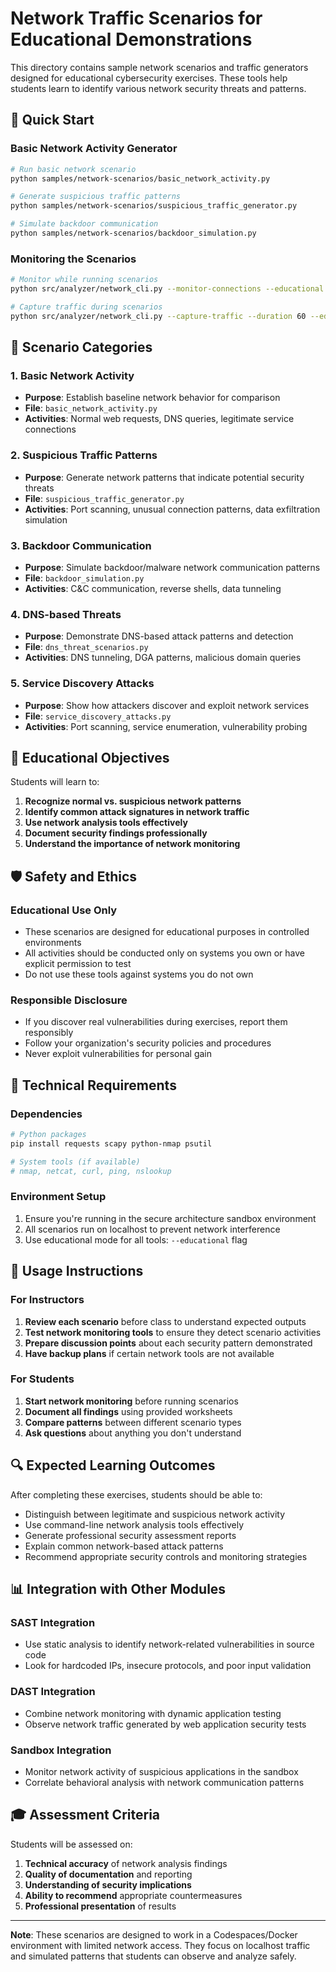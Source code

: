 # Network Traffic Scenarios for Educational Demonstrations

This directory contains sample network scenarios and traffic generators designed
for educational cybersecurity exercises. These tools help students learn to
identify various network security threats and patterns.

## 🚀 Quick Start

### Basic Network Activity Generator

```bash
# Run basic network scenario
python samples/network-scenarios/basic_network_activity.py

# Generate suspicious traffic patterns
python samples/network-scenarios/suspicious_traffic_generator.py

# Simulate backdoor communication
python samples/network-scenarios/backdoor_simulation.py
```

### Monitoring the Scenarios

```bash
# Monitor while running scenarios
python src/analyzer/network_cli.py --monitor-connections --educational

# Capture traffic during scenarios
python src/analyzer/network_cli.py --capture-traffic --duration 60 --educational
```

## 📂 Scenario Categories

### 1. Basic Network Activity

- **Purpose**: Establish baseline network behavior for comparison
- **File**: `basic_network_activity.py`
- **Activities**: Normal web requests, DNS queries, legitimate service
  connections

### 2. Suspicious Traffic Patterns

- **Purpose**: Generate network patterns that indicate potential security
  threats
- **File**: `suspicious_traffic_generator.py`
- **Activities**: Port scanning, unusual connection patterns, data exfiltration
  simulation

### 3. Backdoor Communication

- **Purpose**: Simulate backdoor/malware network communication patterns
- **File**: `backdoor_simulation.py`
- **Activities**: C&C communication, reverse shells, data tunneling

### 4. DNS-based Threats

- **Purpose**: Demonstrate DNS-based attack patterns and detection
- **File**: `dns_threat_scenarios.py`
- **Activities**: DNS tunneling, DGA patterns, malicious domain queries

### 5. Service Discovery Attacks

- **Purpose**: Show how attackers discover and exploit network services
- **File**: `service_discovery_attacks.py`
- **Activities**: Port scanning, service enumeration, vulnerability probing

## 🎯 Educational Objectives

Students will learn to:

1. **Recognize normal vs. suspicious network patterns**
2. **Identify common attack signatures in network traffic**
3. **Use network analysis tools effectively**
4. **Document security findings professionally**
5. **Understand the importance of network monitoring**

## 🛡️ Safety and Ethics

### Educational Use Only

- These scenarios are designed for educational purposes in controlled
  environments
- All activities should be conducted only on systems you own or have explicit
  permission to test
- Do not use these tools against systems you do not own

### Responsible Disclosure

- If you discover real vulnerabilities during exercises, report them responsibly
- Follow your organization's security policies and procedures
- Never exploit vulnerabilities for personal gain

## 🔧 Technical Requirements

### Dependencies

```bash
# Python packages
pip install requests scapy python-nmap psutil

# System tools (if available)
# nmap, netcat, curl, ping, nslookup
```

### Environment Setup

1. Ensure you're running in the secure architecture sandbox environment
2. All scenarios run on localhost to prevent network interference
3. Use educational mode for all tools: `--educational` flag

## 📝 Usage Instructions

### For Instructors

1. **Review each scenario** before class to understand expected outputs
2. **Test network monitoring tools** to ensure they detect scenario activities
3. **Prepare discussion points** about each security pattern demonstrated
4. **Have backup plans** if certain network tools are not available

### For Students

1. **Start network monitoring** before running scenarios
2. **Document all findings** using provided worksheets
3. **Compare patterns** between different scenario types
4. **Ask questions** about anything you don't understand

## 🔍 Expected Learning Outcomes

After completing these exercises, students should be able to:

- Distinguish between legitimate and suspicious network activity
- Use command-line network analysis tools effectively
- Generate professional security assessment reports
- Explain common network-based attack patterns
- Recommend appropriate security controls and monitoring strategies

## 📊 Integration with Other Modules

### SAST Integration

- Use static analysis to identify network-related vulnerabilities in source code
- Look for hardcoded IPs, insecure protocols, and poor input validation

### DAST Integration

- Combine network monitoring with dynamic application testing
- Observe network traffic generated by web application security tests

### Sandbox Integration

- Monitor network activity of suspicious applications in the sandbox
- Correlate behavioral analysis with network communication patterns

## 🎓 Assessment Criteria

Students will be assessed on:

1. **Technical accuracy** of network analysis findings
2. **Quality of documentation** and reporting
3. **Understanding of security implications**
4. **Ability to recommend** appropriate countermeasures
5. **Professional presentation** of results

---

**Note**: These scenarios are designed to work in a Codespaces/Docker
environment with limited network access. They focus on localhost traffic and
simulated patterns that students can observe and analyze safely.
